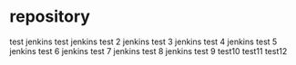 # repository
test
jenkins test
jenkins test 2
jenkins test 3
jenkins test 4
jenkins test 5
jenkins test 6
jenkins test 7
jenkins test 8
jenkins test 9
test10
test11
test12

